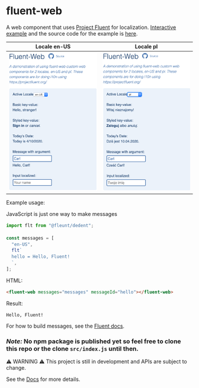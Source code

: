# fluent-web

A web component that uses [Project Fluent](https://projectfluent.org/) for localization. [Interactive example](https://wolfadex.github.io/fluent-web/) and the source code for the example is [here](./src).

| Locale en-US                                            | Locale pl                                         |
| ------------------------------------------------------- | ------------------------------------------------- |
| ![example result locale en-US](./screen_shot_en-us.png) | ![example result locale pl](./screen_shot_pl.png) |

Example usage:

JavaScript is just one way to make messages

```js
import flt from "@fleunt/dedent";

const messages = [
  "en-US",
  flt`
  hello = Hello, Fluent!
  `,
];
```

HTML:

```html
<fluent-web messages="messages" messageId="hello"></fluent-web>
```

Result:

```
Hello, Fluent!
```

For how to build messages, see the [Fluent docs](https://github.com/projectfluent/fluent/wiki).

### **_Note:_** No npm package is published yet so feel free to clone this repo or the clone `src/index.js` until then.

⚠️ WARNING ⚠️ This project is still in development and APIs are subject to change.

See the [Docs](./docs) for more details.

